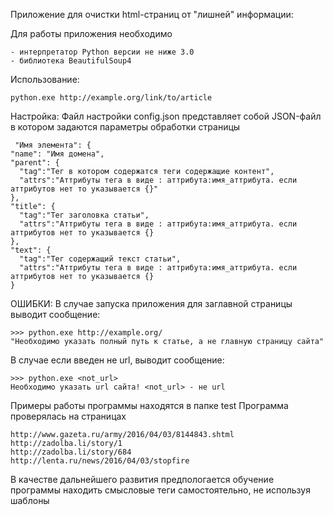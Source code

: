 Приложение для очистки html-страниц от "лишней" информации:

Для работы приложения необходимо

    - интерпретатор Python версии не ниже 3.0
    - библиотека BeautifulSoup4     

Использование:

    python.exe http://example.org/link/to/article

Настройка:
    Файл настройки config.json представляет собой JSON-файл в котором задаются параметры обработки страницы
    
     "Имя элемента": {
    "name": "Имя домена",
    "parent": {
      "tag":"Тег в котором содержатся теги содержащие контент",
      "attrs":"Аттрибуты тега в виде : аттрибута:имя_аттрибута. если аттрибутов нет то указывается {}"
    },
    "title": {
      "tag":"Тег заголовка статьи",
      "attrs":"Аттрибуты тега в виде : аттрибута:имя_аттрибута. если аттрибутов нет то указывается {}
    },
    "text": {
      "tag":"Тег содержащий текст статьи",
      "attrs":"Аттрибуты тега в виде : аттрибута:имя_аттрибута. если аттрибутов нет то указывается {}
    }

    
    

ОШИБКИ:
В случае запуска приложения для заглавной страницы выводит сообщение:
    
    >>> python.exe http://example.org/
    "Необходимо указать полный путь к статье, а не главную страницу сайта"

В случае если введен не url, выводит сообщение:
    
    >>> python.exe <not_url>
    Необходимо указать url сайта! <not_url> - не url
     
Примеры работы программы находятся в папке test 
    Программа проверялась на страницах
    
    http://www.gazeta.ru/army/2016/04/03/8144843.shtml
    http://zadolba.li/story/1
    http://zadolba.li/story/684
    http://lenta.ru/news/2016/04/03/stopfire
     
    
    
В качестве дальнейшего развития предпологается обучение программы находить смысловые теги самостоятельно, не используя шаблоны